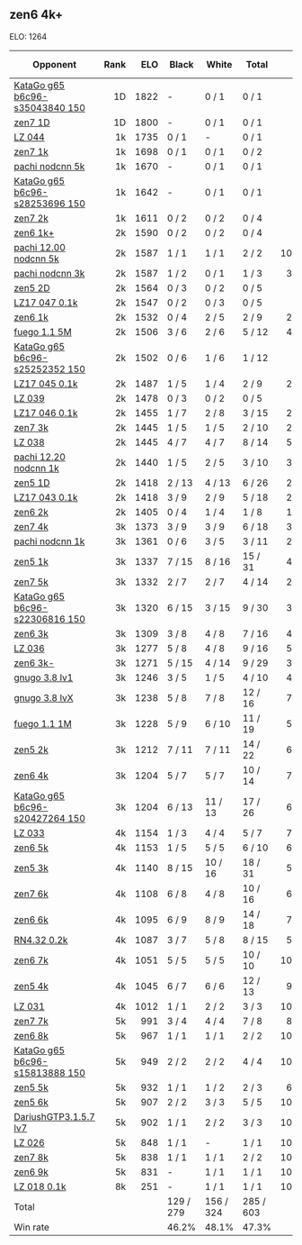 ## zen6 4k+ ##

ELO: 1264

Opponent | Rank | ELO | Black | White | Total | Win rate
---------|-----:|----:|-------|-------|-------|-------:
[KataGo g65 b6c96-s35043840 150](KataGo%20g65%20b6c96-s35043840%20150.md) | 1D | 1822 | - | 0 / 1 | 0 / 1 | 0.0%
[zen7 1D](zen7%201D.md) | 1D | 1800 | - | 0 / 1 | 0 / 1 | 0.0%
[LZ 044](LZ%20044.md) | 1k | 1735 | 0 / 1 | - | 0 / 1 | 0.0%
[zen7 1k](zen7%201k.md) | 1k | 1698 | 0 / 1 | 0 / 1 | 0 / 2 | 0.0%
[pachi nodcnn 5k](pachi%20nodcnn%205k.md) | 1k | 1670 | - | 0 / 1 | 0 / 1 | 0.0%
[KataGo g65 b6c96-s28253696 150](KataGo%20g65%20b6c96-s28253696%20150.md) | 1k | 1642 | - | 0 / 1 | 0 / 1 | 0.0%
[zen7 2k](zen7%202k.md) | 1k | 1611 | 0 / 2 | 0 / 2 | 0 / 4 | 0.0%
[zen6 1k+](zen6%201k+.md) | 2k | 1590 | 0 / 2 | 0 / 2 | 0 / 4 | 0.0%
[pachi 12.00 nodcnn 5k](pachi%2012.00%20nodcnn%205k.md) | 2k | 1587 | 1 / 1 | 1 / 1 | 2 / 2 | 100.0%
[pachi nodcnn 3k](pachi%20nodcnn%203k.md) | 2k | 1587 | 1 / 2 | 0 / 1 | 1 / 3 | 33.3%
[zen5 2D](zen5%202D.md) | 2k | 1564 | 0 / 3 | 0 / 2 | 0 / 5 | 0.0%
[LZ17 047 0.1k](LZ17%20047%200.1k.md) | 2k | 1547 | 0 / 2 | 0 / 3 | 0 / 5 | 0.0%
[zen6 1k](zen6%201k.md) | 2k | 1532 | 0 / 4 | 2 / 5 | 2 / 9 | 22.2%
[fuego 1.1 5M](fuego%201.1%205M.md) | 2k | 1506 | 3 / 6 | 2 / 6 | 5 / 12 | 41.7%
[KataGo g65 b6c96-s25252352 150](KataGo%20g65%20b6c96-s25252352%20150.md) | 2k | 1502 | 0 / 6 | 1 / 6 | 1 / 12 | 8.3%
[LZ17 045 0.1k](LZ17%20045%200.1k.md) | 2k | 1487 | 1 / 5 | 1 / 4 | 2 / 9 | 22.2%
[LZ 039](LZ%20039.md) | 2k | 1478 | 0 / 3 | 0 / 2 | 0 / 5 | 0.0%
[LZ17 046 0.1k](LZ17%20046%200.1k.md) | 2k | 1455 | 1 / 7 | 2 / 8 | 3 / 15 | 20.0%
[zen7 3k](zen7%203k.md) | 2k | 1445 | 1 / 5 | 1 / 5 | 2 / 10 | 20.0%
[LZ 038](LZ%20038.md) | 2k | 1445 | 4 / 7 | 4 / 7 | 8 / 14 | 57.1%
[pachi 12.20 nodcnn 1k](pachi%2012.20%20nodcnn%201k.md) | 2k | 1440 | 1 / 5 | 2 / 5 | 3 / 10 | 30.0%
[zen5 1D](zen5%201D.md) | 2k | 1418 | 2 / 13 | 4 / 13 | 6 / 26 | 23.1%
[LZ17 043 0.1k](LZ17%20043%200.1k.md) | 2k | 1418 | 3 / 9 | 2 / 9 | 5 / 18 | 27.8%
[zen6 2k](zen6%202k.md) | 2k | 1405 | 0 / 4 | 1 / 4 | 1 / 8 | 12.5%
[zen7 4k](zen7%204k.md) | 3k | 1373 | 3 / 9 | 3 / 9 | 6 / 18 | 33.3%
[pachi nodcnn 1k](pachi%20nodcnn%201k.md) | 3k | 1361 | 0 / 6 | 3 / 5 | 3 / 11 | 27.3%
[zen5 1k](zen5%201k.md) | 3k | 1337 | 7 / 15 | 8 / 16 | 15 / 31 | 48.4%
[zen7 5k](zen7%205k.md) | 3k | 1332 | 2 / 7 | 2 / 7 | 4 / 14 | 28.6%
[KataGo g65 b6c96-s22306816 150](KataGo%20g65%20b6c96-s22306816%20150.md) | 3k | 1320 | 6 / 15 | 3 / 15 | 9 / 30 | 30.0%
[zen6 3k](zen6%203k.md) | 3k | 1309 | 3 / 8 | 4 / 8 | 7 / 16 | 43.8%
[LZ 036](LZ%20036.md) | 3k | 1277 | 5 / 8 | 4 / 8 | 9 / 16 | 56.3%
[zen6 3k-](zen6%203k-.md) | 3k | 1271 | 5 / 15 | 4 / 14 | 9 / 29 | 31.0%
[gnugo 3.8 lv1](gnugo%203.8%20lv1.md) | 3k | 1246 | 3 / 5 | 1 / 5 | 4 / 10 | 40.0%
[gnugo 3.8 lvX](gnugo%203.8%20lvX.md) | 3k | 1238 | 5 / 8 | 7 / 8 | 12 / 16 | 75.0%
[fuego 1.1 1M](fuego%201.1%201M.md) | 3k | 1228 | 5 / 9 | 6 / 10 | 11 / 19 | 57.9%
[zen5 2k](zen5%202k.md) | 3k | 1212 | 7 / 11 | 7 / 11 | 14 / 22 | 63.6%
[zen6 4k](zen6%204k.md) | 3k | 1204 | 5 / 7 | 5 / 7 | 10 / 14 | 71.4%
[KataGo g65 b6c96-s20427264 150](KataGo%20g65%20b6c96-s20427264%20150.md) | 3k | 1204 | 6 / 13 | 11 / 13 | 17 / 26 | 65.4%
[LZ 033](LZ%20033.md) | 4k | 1154 | 1 / 3 | 4 / 4 | 5 / 7 | 71.4%
[zen6 5k](zen6%205k.md) | 4k | 1153 | 1 / 5 | 5 / 5 | 6 / 10 | 60.0%
[zen5 3k](zen5%203k.md) | 4k | 1140 | 8 / 15 | 10 / 16 | 18 / 31 | 58.1%
[zen7 6k](zen7%206k.md) | 4k | 1108 | 6 / 8 | 4 / 8 | 10 / 16 | 62.5%
[zen6 6k](zen6%206k.md) | 4k | 1095 | 6 / 9 | 8 / 9 | 14 / 18 | 77.8%
[RN4.32 0.2k](RN4.32%200.2k.md) | 4k | 1087 | 3 / 7 | 5 / 8 | 8 / 15 | 53.3%
[zen6 7k](zen6%207k.md) | 4k | 1051 | 5 / 5 | 5 / 5 | 10 / 10 | 100.0%
[zen5 4k](zen5%204k.md) | 4k | 1045 | 6 / 7 | 6 / 6 | 12 / 13 | 92.3%
[LZ 031](LZ%20031.md) | 4k | 1012 | 1 / 1 | 2 / 2 | 3 / 3 | 100.0%
[zen7 7k](zen7%207k.md) | 5k | 991 | 3 / 4 | 4 / 4 | 7 / 8 | 87.5%
[zen6 8k](zen6%208k.md) | 5k | 967 | 1 / 1 | 1 / 1 | 2 / 2 | 100.0%
[KataGo g65 b6c96-s15813888 150](KataGo%20g65%20b6c96-s15813888%20150.md) | 5k | 949 | 2 / 2 | 2 / 2 | 4 / 4 | 100.0%
[zen5 5k](zen5%205k.md) | 5k | 932 | 1 / 1 | 1 / 2 | 2 / 3 | 66.7%
[zen5 6k](zen5%206k.md) | 5k | 907 | 2 / 2 | 3 / 3 | 5 / 5 | 100.0%
[DariushGTP3.1.5.7 lv7](DariushGTP3.1.5.7%20lv7.md) | 5k | 902 | 1 / 1 | 2 / 2 | 3 / 3 | 100.0%
[LZ 026](LZ%20026.md) | 5k | 848 | 1 / 1 | - | 1 / 1 | 100.0%
[zen7 8k](zen7%208k.md) | 5k | 838 | 1 / 1 | 1 / 1 | 2 / 2 | 100.0%
[zen6 9k](zen6%209k.md) | 5k | 831 | - | 1 / 1 | 1 / 1 | 100.0%
[LZ 018 0.1k](LZ%20018%200.1k.md) | 8k | 251 | - | 1 / 1 | 1 / 1 | 100.0%
Total | | | 129 / 279 | 156 / 324 | 285 / 603 | 
Win rate| | | 46.2% | 48.1% | 47.3% | 
